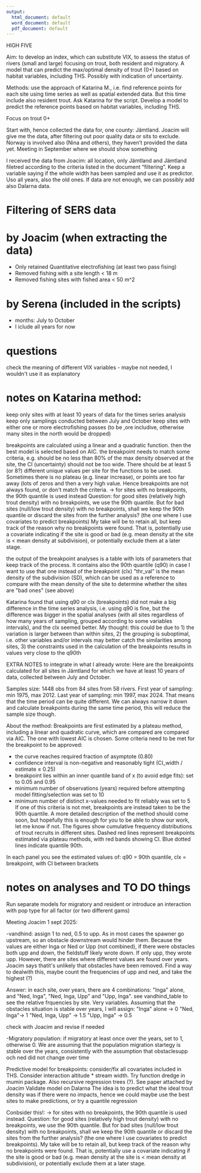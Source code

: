 ```yaml
---
output:
  html_document: default
  word_document: default
  pdf_document: default
---
```


HIGH FIVE

Aim: to develop an index, which can substitute VIX, to assess the status of rivers (small and large) focusing on
trout, both resident and migratory. A model that can predict the max/optimal density of trout (0+) based on 
habitat variables, including THS. Possibly with indication of uncertainty.

Methods: use the approach of Katarina M., i.e. find reference points for each site using time series as well as 
spatial extended data. But this time include also resident trout. Ask Katarina for the script. Develop a model 
to predict the reference points based on habitat variables, including THS.

Focus on trout 0+

Start with, hence collected the data for, one county: Jämtland. Joacim will give me the data, after filtering
out poor quality data or sits to exclude.
Norway is involved also (Nina and others), they haven’t provided the data yet. Meeting in September where we
should show something

I received the data from Joacim: all location, only Jämtland and Jämtland filetred according to the criteria listed in the document “filtering”. Keep a variable saying if the whole width has been sampled and use it as predictor. Uso all years, also the old ones. If data are not enough, we can possibly add also Dalarna data.

# Filtering of SERS data
# by Joacim (when extracting the data)
- Only retained Quantitative electrofishing (at least two pass fising)
- Removed fishing with a site length < 18 m
- Removed fishing sites with fished area < 50 m^2
# by Serena (included in the scripts)
- months: July to October
- I iclude all years for now


# questions 

check the meaning of different VIX variables - maybe not needed, I wouldn't use it as explanatory

# notes on Katarina method:
keep only sites with at least 10 years of data for the times series analysis
keep only samplings conducted between July and October
keep sites with either one or more electrofishing passes (to be ,ore includive, otherwise many sites in the north would be dropped)

breakpoints are calculated using a linear and a quadratic function. then the best model is selected based on AIC.
the breakpoint needs to match some criteria, e.g. should be no less than 80% of the max density observed at the site, the CI
(uncertainty) should not be too wide. There should be at least 5 (or 8?) different unique values per site for the functions to be 
used. Sometimes there is no plateau (e.g. linear increase), or points are too far away (lots of zeros and then a very high value.
Hence breakpoints are not always found, or don't match the criteria.
-> for sites with no breakpoints, the 90th quantile is used instead
Question: for good sites (relatively high trout density) with no breakpoints, we use the 90th quantile. But for bad sites 
(null/low trout density) with no breakpoints, shall we keep the 90th quantile or discard the sites from the further analysis? 
(the one where I use covariates to predict breakpoints)
My take will be to retain all, but keep track of the reason why no breakpoints were found. That is, potentially use a covariate
indicating if the site is good or bad (e.g. mean density at the site is < mean density at subdivision), or potentially
exclude them at a later stage.

the output of the breakpoint analyses is a table with lots of parameters that keep track of the process.
It contains also the 90th quantile (q90) in case I want to use that one instead of the breakpoint (clx)
"thr_val" is the mean density of the subdivision (SD), which can be used as a reference to compare with the mean density of the 
site to determine whether the sites are "bad ones" (see above)

Katarina found that using q90 or clx (breakpoints) did not make a big difference in the time series analysis, i.e. using q90 is 
fine, but the difference was bigger in the spatial analyses (with all sites regardless of how many years of sampling, grouped
according to some variables intervals), and the clx seemed better.
My thought: this could be due to 1) the variation is larger between than within sites, 2) the grouping is suboptimal, i.e. 
other variables and/or intervals may better catch the similarities among sites, 3) the constraints used in the calculation
of the breakpoints results in values very close to the q90th

EXTRA NOTES to integrate in what I already wrote:
Here are the breakpoints calculated for all sites in Jämtland for which we have at least 10 years of data, collected between July and October.

Samples size: 1448 obs from 84 sites from 58 rivers. First year of sampling: min 1975, max 2012. Last year of sampling: min 1997, max 2024. That means that the time period can be quite different. We can always narrow it down and calculate breakpoints during the same time period, this will reduce the sample size though.

About the method:
Breakpoints are first estimated by a plateau method, including a linear and quadratic curve, which are compared are compared via AIC. The one with lowest AIC is chosen. Some criteria need to be met for the breakpoint to be approved:
 - the curve reaches required fraction of asymptote (0.80)
 - confidence interval is non-negative and reasonably tight (CI_width / estimate ≤ 0.25)
 - breakpoint lies within an inner quantile band of x (to avoid edge fits): set to 0.05 and 0.95
 - minimum number of observations (years) required before attempting model fitting/selection was set to 10
 - minimum number of distinct x-values needed to fit reliably was set to 5
If one of this criteria is not met, breakpoints are instead taken to be the 90th quantile.
A more detailed description of the method should come soon, but hopefully this is enough for you to be able to show our work, let me know if not.
The figures show cumulative frequency distributions of trout recruits in different sites. Dashed red lines represent breakpoints estimated via plateau methods, with red bands showing CI. Blue dotted lines indicate quantile 90th.

In each panel you see the estimated values of: q90 = 90th quantile, clx = breakpoint, with CI between brackets


# notes on analyses and TO DO things

Run separate models for migratory and resident or introduce an interaction with pop type for all factor (or two different gams)

Meeting Joacim 1 sept 2025:

-vandhind: assign 1 to ned, 0.5 to upp. As in most cases the spawner go upstream, so an obstacle downstream would hinder them.
Because the values are either Inga or Ned or Upp (not combined), if there were obstacles both upp and down, the fieldstuff 
likely wrote down. If only upp, they wrote upp. However, there are sites where different values are found over years. Joacim 
says thatit's unlikely that obstacles have been removed. Find a way to dealwith this, maybe count the frequencies of upp and
ned, and take the highest (?)

Answer: in each site, over years, there are 4 combinations: "Inga" alone, and "Ned, Inga", "Ned, Inga, Upp" and "Upp, Inga". 
see vandhind_table to see the relative frquencies by site. Very variables. Assuming that the obstacles situation is stable
over years, I will assign:
"Inga" alone -> 0
"Ned, Inga"-> 1
"Ned, Inga, Upp" -> 1.5
"Upp, Inga" -> 0.5

check with Joacim and revise if needed

-Migratory population: if migratory at least once over the years, set to 1, otherwise 0. We are assuming 
that the population migration startegy is stable over the years, consistently with the assumption that 
obstaclesupp och ned did not change over time

Predictive model for breakpoints: 
consider/fix all covariates included in THS. Consider interaction altitude * stream width. 
Try function dredge in mumin package. Also recursive regression trees (?). See paper attached by Joacim
Validate model on Dalarna
The idea is to predict what the ideal trout density was if there were no impacts, hence we could maybe use the best sites to make predictions, or try a quantile regression

Conbsider this!: -> for sites with no breakpoints, the 90th quantile is used instead. Question: for good sites (relatively high trout density) with no breakpoints, we use the 90th quantile. But for bad sites (null/low trout density) with no breakpoints, shall we keep the 90th quantile or discard the sites from the further analysis? (the one where I use covariates to predict breakpoints). My take will be to retain all, but keep track of the reason why no breakpoints were found. That is, potentially use a covariate indicating if the site is good or bad (e.g. mean density at the site is < mean density at subdivision), or potentially exclude them at a later stage.





